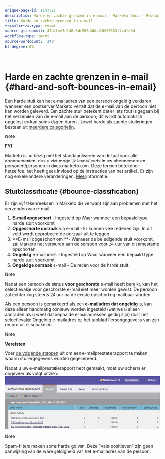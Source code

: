 ```yaml
---
unique-page-id: 1147328
description: Harde en zachte grenzen in e-mail - Marketo Docs - Productdocumentatie
title: Harde en zachte grenzen in e-mail
translation-type: tm+mt
source-git-commit: 47b2fee7d146c3dc558d4bbb10070683f4cdfd3d
workflow-type: tm+mt
source-wordcount: '340'
ht-degree: 0%

---
```



# Harde en zachte grenzen in e-mail {#hard-and-soft-bounces-in-email}

Een harde stuit kan het e-mailadres van een persoon ongeldig verklaren wanneer een postserver Marketo vertelt dat de e-mail van de persoon niet kan worden geleverd. Een zachte stuit betekent dat er iets fout is gegaan bij het verzenden van de e-mail aan de persoon; dit wordt automatisch opgelost en kan soms dagen duren . Zowel harde als zachte stuiteringen bestaan uit [meerdere categorieën](http://nation.marketo.com/t5/Knowledgebase/Maintaining-a-Directory-of-Leads-Bouncing-Emails/ta-p/300838).

>[!NOTE]
>
>**FYI**
>
>Marketo is nu bezig met het standaardiseren van de taal voor alle abonnementen, dus u ziet mogelijk leads/leads in uw abonnement en personen/personen in docs.marketo.com. Deze termen betekenen hetzelfde. het heeft geen invloed op de instructies van het artikel . Er zijn nog enkele andere veranderingen. [Meer](http://docs.marketo.com/display/DOCS/Updates+to+Marketo+Terminology)informatie.

## Stuitclassificatie {#bounce-classification}

Er zijn vijf tekenreeksen in Marketo die verwant zijn aan problemen met het verzenden van e-mail.

1. **E-mail opgeschort** - Ingesteld op Waar wanneer een bepaald type harde stuit voorkomt.
1. **Opgeschorte oorzaak** via e-mail - Er kunnen vele redenen zijn. In dit veld wordt geprobeerd de oorzaak uit te leggen.
1. **E-mail opgeschort om **- Wanneer de beledigende stuit voorkomt, zal Marketo het versturen aan de persoon voor 24 uur van dit timestamp opschorten.
1. **Ongeldig** e-mailadres - Ingesteld op Waar wanneer een bepaald type harde stuit voorkomt.
1. **Ongeldige oorzaak** e-mail - De reden voor de harde stuit.

>[!NOTE]
>
>Nadat een persoon de status **voor geschorste** e-mail heeft bereikt, kan het selectievakje voor geschorste e-mail niet meer worden gewist. De persoon zal echter nog steeds 24 uur na de eerste opschorting mailbaar worden.
>
>Als een persoon is gemarkeerd als een **e-mailadres dat ongeldig** is, kan deze alleen handmatig opnieuw worden ingesteld (wat we u alleen aanraden als u weet dat bepaalde e-mailadressen geldig zijn) door het selectievakje Ongeldig e-mailadres op het tabblad Persongegevens van zijn record uit te schakelen.

>[!NOTE]
>
>**Vereisten**
>
>Voer [de volgende stappen](../../../product-docs/email-marketing/email-programs/email-program-data/email-performance-report.md) uit om een e-mailprestatierapport te maken waarin stuitergegevens worden gegenereerd.

Nadat u uw e-mailprestatierapport hebt gemaakt, moet uw scherm er ongeveer als volgt uitzien: ![](assets/soft-hard-bounce.png)

>[!NOTE]
>
>Spam-filters maken soms harde golven. Deze &quot;vals-positieven&quot; zijn geen aanwijzing van de ware geldigheid van het e-mailadres van de persoon.

